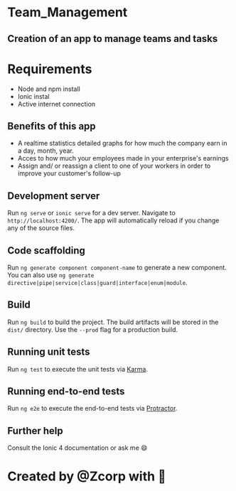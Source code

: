 #  Team_Management
## Creation of an app to manage teams and tasks

# Requirements
* Node and npm install
* Ionic instal 
* Active internet connection

## Benefits of this app
* A realtime statistics detailed graphs for how much the company earn in a day, month, year.
* Acces to how much your employees made in your enterprise's earnings 
* Assign and/ or reassign a client to one of your workers in order to improve your customer's follow-up

## Development server

Run `ng serve` or `ionic serve` for a dev server. Navigate to `http://localhost:4200/`. The app will automatically reload if you change any of the source files.

## Code scaffolding

Run `ng generate component component-name` to generate a new component. You can also use `ng generate directive|pipe|service|class|guard|interface|enum|module`.

## Build

Run `ng build` to build the project. The build artifacts will be stored in the `dist/` directory. Use the `--prod` flag for a production build.

## Running unit tests

Run `ng test` to execute the unit tests via [Karma](https://karma-runner.github.io).

## Running end-to-end tests

Run `ng e2e` to execute the end-to-end tests via [Protractor](http://www.protractortest.org/).

## Further help
Consult the Ionic 4 documentation or ask me 😄

# Created by @Zcorp with 🖤
